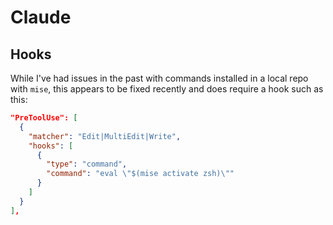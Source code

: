 # Claude

## Hooks

While I've had issues in the past with commands installed in a local repo with `mise`, this appears to be fixed recently and does require a hook such as this:

```json
"PreToolUse": [
  {
    "matcher": "Edit|MultiEdit|Write",
    "hooks": [
      {
        "type": "command",
        "command": "eval \"$(mise activate zsh)\""
      }
    ]
  }
],
```

